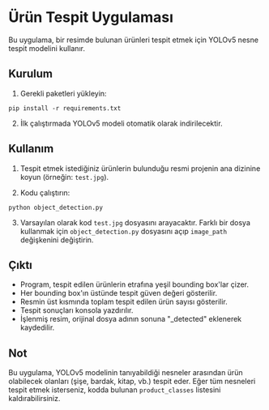 # Ürün Tespit Uygulaması

Bu uygulama, bir resimde bulunan ürünleri tespit etmek için YOLOv5 nesne tespit modelini kullanır.

## Kurulum

1. Gerekli paketleri yükleyin:
```
pip install -r requirements.txt
```

2. İlk çalıştırmada YOLOv5 modeli otomatik olarak indirilecektir.

## Kullanım

1. Tespit etmek istediğiniz ürünlerin bulunduğu resmi projenin ana dizinine koyun (örneğin: `test.jpg`).

2. Kodu çalıştırın:
```
python object_detection.py
```

3. Varsayılan olarak kod `test.jpg` dosyasını arayacaktır. Farklı bir dosya kullanmak için `object_detection.py` dosyasını açıp `image_path` değişkenini değiştirin.

## Çıktı

- Program, tespit edilen ürünlerin etrafına yeşil bounding box'lar çizer.
- Her bounding box'ın üstünde tespit güven değeri gösterilir.
- Resmin üst kısmında toplam tespit edilen ürün sayısı gösterilir.
- Tespit sonuçları konsola yazdırılır.
- İşlenmiş resim, orijinal dosya adının sonuna "_detected" eklenerek kaydedilir.

## Not

Bu uygulama, YOLOv5 modelinin tanıyabildiği nesneler arasından ürün olabilecek olanları (şişe, bardak, kitap, vb.) tespit eder. Eğer tüm nesneleri tespit etmek isterseniz, kodda bulunan `product_classes` listesini kaldırabilirsiniz. 